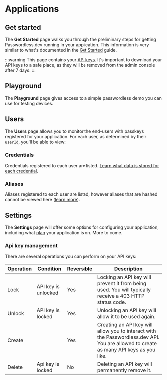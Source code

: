 # Applications

## Get started

The **Get Started** page walks you through the preliminary steps for getting Passwordless.dev running in your application. This information is very similar to what's documented in the [Get Started](../get-started) guide.

:::warning
This page contains your [API keys](../concepts.md#api-keys). It's important to download your API keys to a safe place, as they will be removed from the admin console after 7 days.
:::

## Playground

The **Playground** page gives access to a simple passwordless demo you can use for testing devices.

## Users

The **Users** page allows you to monitor the end-users with passkeys registered for your application. For each user, as determined by their `userId`, you'll be able to view:

### Credentials

Credentials registered to each user are listed. [Learn what data is stored for each credential](../concepts.md#credential).

### Aliases

Aliases registered to each user are listed, however aliases that are hashed cannot be viewed here ([learn more](../api.md#alias)).

## Settings

The **Settings** page will offer some options for configuring your application, including what [plan](https://bitwarden.com/products/passwordless/#pricing) your application is on. More to come.

### Api key management

There are several operations you can perform on your API keys:

| Operation | Condition           | Reversible | Description                                                                                                                           |
| --------- | ------------------- | ---------- | ------------------------------------------------------------------------------------------------------------------------------------- |
| Lock      | API key is unlocked | Yes        | Locking an API key will prevent it from being used. You will typically receive a 403 HTTP status code.                                |
| Unlock    | API key is locked   | Yes        | Unlocking an API key will allow it to be used again.                                                                                  |
| Create    |                     | Yes        | Creating an API key will allow you to interact with the Passwordless.dev API. You are allowed to create as many API keys as you like. |
| Delete    | Api key is locked   | No         | Deleting an API key will permanently remove it.                                                                                       |
